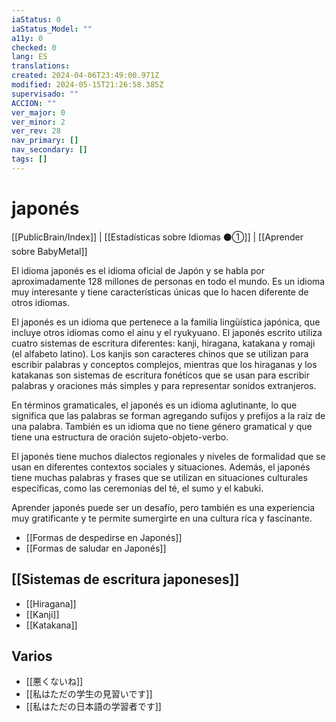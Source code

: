 ```yaml
---
iaStatus: 0
iaStatus_Model: ""
a11y: 0
checked: 0
lang: ES
translations: 
created: 2024-04-06T23:49:00.971Z
modified: 2024-05-15T21:26:58.385Z
supervisado: ""
ACCION: ""
ver_major: 0
ver_minor: 2
ver_rev: 28
nav_primary: []
nav_secondary: []
tags: []
---
```

# japonés

[[PublicBrain/Index]] | [[Estadísticas sobre Idiomas ⚫①]] | [[Aprender sobre BabyMetal]]

El idioma japonés es el idioma oficial de Japón y se habla por aproximadamente 128 millones de personas en todo el mundo. Es un idioma muy interesante y tiene características únicas que lo hacen diferente de otros idiomas.

El japonés es un idioma que pertenece a la familia lingüística japónica, que incluye otros idiomas como el ainu y el ryukyuano. El japonés escrito utiliza cuatro sistemas de escritura diferentes: kanji, hiragana, katakana y romaji (el alfabeto latino). Los kanjis son caracteres chinos que se utilizan para escribir palabras y conceptos complejos, mientras que los hiraganas y los katakanas son sistemas de escritura fonéticos que se usan para escribir palabras y oraciones más simples y para representar sonidos extranjeros.

En términos gramaticales, el japonés es un idioma aglutinante, lo que significa que las palabras se forman agregando sufijos y prefijos a la raíz de una palabra. También es un idioma que no tiene género gramatical y que tiene una estructura de oración sujeto-objeto-verbo.

El japonés tiene muchos dialectos regionales y niveles de formalidad que se usan en diferentes contextos sociales y situaciones. Además, el japonés tiene muchas palabras y frases que se utilizan en situaciones culturales específicas, como las ceremonias del té, el sumo y el kabuki.

Aprender japonés puede ser un desafío, pero también es una experiencia muy gratificante y te permite sumergirte en una cultura rica y fascinante.

* [[Formas de despedirse en Japonés]]
* [[Formas de saludar en Japonés]]

## [[Sistemas de escritura japoneses]]

* [[Hiragana]]
* [[Kanji]]
* [[Katakana]]

## Varios

* [[悪くないね]]
* [[私はただの学生の見習いです]]
* [[私はただの日本語の学習者です]]